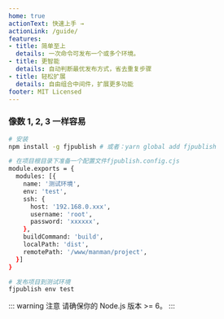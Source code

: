 ```yaml
---
home: true
actionText: 快速上手 →
actionLink: /guide/
features:
- title: 简单至上
  details: 一次命令可发布一个或多个环境。
- title: 更智能
  details: 自动判断最优发布方式，省去重复步骤
- title: 轻松扩展
  details: 自由组合中间件，扩展更多功能
footer: MIT Licensed
---
```


### 像数 1, 2, 3 一样容易

``` bash
# 安装
npm install -g fjpublish # 或者：yarn global add fjpublish

# 在项目根目录下准备一个配置文件fjpublish.config.cjs
module.exports = {
  modules: [{
    name: '测试环境',
    env: 'test',
    ssh: {
      host: '192.168.0.xxx',
      username: 'root',
      password: 'xxxxxx',
    },
    buildCommand: 'build',
    localPath: 'dist',
    remotePath: '/www/manman/project',
  }]
}

# 发布项目到测试环境
fjpublish env test
```

::: warning 注意
请确保你的 Node.js 版本 >= 6。
:::
